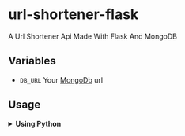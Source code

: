 # url-shortener-flask
A Url Shortener Api Made With Flask And MongoDB

## Variables

- `DB_URL` Your [MongoDb](https://www.mongodb.com/) url


## Usage

<details>
  <summary><b>Using Python</b></summary>
<code class="lanuage-python">
import requests

base_url = 'https://url-shortener-flask-1-production.up.railway.app/'  # Update with your API base URL

# Create a shortened URL
long_url = 'https://www.twitter.com'
data = {'long_url': long_url}
response = requests.get(base_url + 'shorten', json=data)

if response.status_code == 201:
    shortened_url = response.json()['shortened_url']
    print('Shortened URL:', shortened_url)
else:
    print('Error creating shortened URL:', response.json())
</code>
</details>

